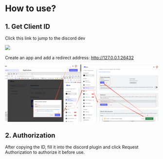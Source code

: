 # How to use?

## 1. Get Client ID

Click this link to jump to the discord dev

<img src="./3.png">

Create an app and add a redirect address: http://127.0.0.1:26432

<img src="./4.png">

## 2. Authorization

After copying the ID, fill it into the discord plugin and click Request Authorization to authorize it before use.